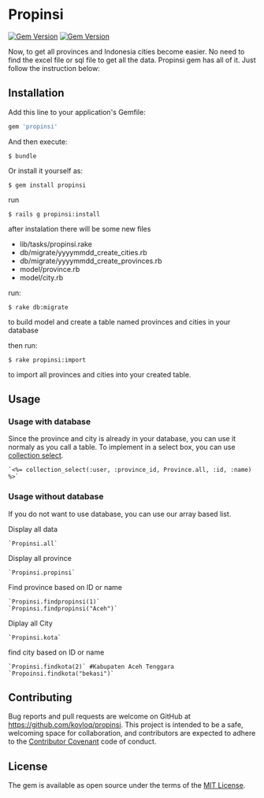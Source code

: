 # Propinsi
[![Gem Version](https://badge.fury.io/rb/propinsi.svg)](https://badge.fury.io/rb/propinsi) [![Gem Version](https://travis-ci.org/kovloq/propinsi.svg)](http://travis-ci.org/kovloq/propinsi) 

Now, to get all provinces and Indonesia cities become easier. No need to find the excel file or sql file to get all the data. Propinsi gem has all of it. Just follow the instruction below: 

## Installation

Add this line to your application's Gemfile:

```ruby
gem 'propinsi'
```

And then execute:

    $ bundle

Or install it yourself as:

    $ gem install propinsi

run 

	$ rails g propinsi:install

after instalation there will be some new files

- lib/tasks/propinsi.rake
- db/migrate/yyyymmdd_create_cities.rb
- db/migrate/yyyymmdd_create_provinces.rb
- model/province.rb
- model/city.rb 

run:

	$ rake db:migrate
to build model and create a table named provinces and cities in your database

then run: 

	$ rake propinsi:import
to import all provinces and cities into your created table. 

## Usage

### Usage with database
Since the province and city is already in your database, you can use it normaly as you call a table. 
To implement in a select box, you can use [collection select](http://guides.rubyonrails.org/form_helpers.html).

	`<%= collection_select(:user, :province_id, Province.all, :id, :name) %>` 

### Usage without database
If you do not want to use database, you can use our array based list.

Display all data

	`Propinsi.all`

Display all province

	`Propinsi.propinsi`

Find province based on ID or name

	`Propinsi.findpropinsi(1)`
	`Propinsi.findpropinsi("Aceh")`

Diplay all City

	`Propinsi.kota`

find city based on ID or name

	`Propinsi.findkota(2)` #Kabupaten Aceh Tenggara
	`Propoinsi.findkota("bekasi")`

## Contributing

Bug reports and pull requests are welcome on GitHub at https://github.com/kovloq/propinsi. This project is intended to be a safe, welcoming space for collaboration, and contributors are expected to adhere to the [Contributor Covenant](http://contributor-covenant.org) code of conduct.


## License

The gem is available as open source under the terms of the [MIT License](http://opensource.org/licenses/MIT).

